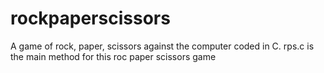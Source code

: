 # rockpaperscissors
A game of rock, paper, scissors against the computer coded in C.
rps.c is the main method for this roc paper scissors game
